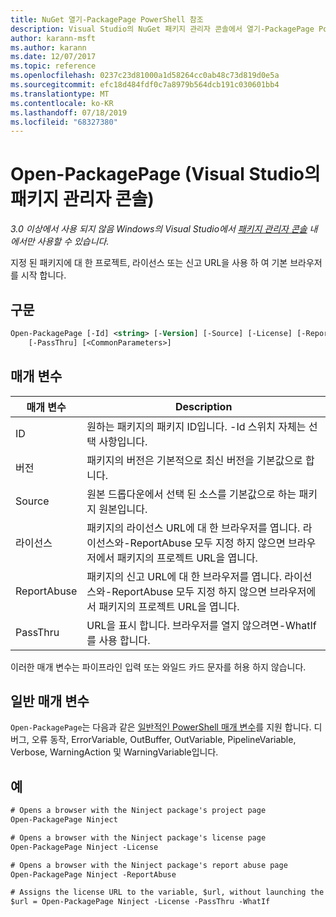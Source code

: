 ```yaml
---
title: NuGet 열기-PackagePage PowerShell 참조
description: Visual Studio의 NuGet 패키지 관리자 콘솔에서 열기-PackagePage PowerShell 명령에 대 한 참조입니다.
author: karann-msft
ms.author: karann
ms.date: 12/07/2017
ms.topic: reference
ms.openlocfilehash: 0237c23d81000a1d58264cc0ab48c73d819d0e5a
ms.sourcegitcommit: efc18d484fdf0c7a8979b564dcb191c030601bb4
ms.translationtype: MT
ms.contentlocale: ko-KR
ms.lasthandoff: 07/18/2019
ms.locfileid: "68327380"
---
```

# <a name="open-packagepage-package-manager-console-in-visual-studio"></a>Open-PackagePage (Visual Studio의 패키지 관리자 콘솔)

*3.0 이상에서 사용 되지 않음 Windows의 Visual Studio에서 [패키지 관리자 콘솔](../../consume-packages/install-use-packages-powershell.md) 내 에서만 사용할 수 있습니다.*

지정 된 패키지에 대 한 프로젝트, 라이선스 또는 신고 URL을 사용 하 여 기본 브라우저를 시작 합니다.

## <a name="syntax"></a>구문

```ps
Open-PackagePage [-Id] <string> [-Version] [-Source] [-License] [-ReportAbuse]
    [-PassThru] [<CommonParameters>]
```

## <a name="parameters"></a>매개 변수

| 매개 변수 | Description |
| --- | --- |
| ID | 원하는 패키지의 패키지 ID입니다. -Id 스위치 자체는 선택 사항입니다. |
| 버전 | 패키지의 버전은 기본적으로 최신 버전을 기본값으로 합니다. |
| Source | 원본 드롭다운에서 선택 된 소스를 기본값으로 하는 패키지 원본입니다. |
| 라이선스 | 패키지의 라이선스 URL에 대 한 브라우저를 엽니다. 라이선스와-ReportAbuse 모두 지정 하지 않으면 브라우저에서 패키지의 프로젝트 URL을 엽니다. |
| ReportAbuse | 패키지의 신고 URL에 대 한 브라우저를 엽니다. 라이선스와-ReportAbuse 모두 지정 하지 않으면 브라우저에서 패키지의 프로젝트 URL을 엽니다. |
| PassThru | URL을 표시 합니다. 브라우저를 열지 않으려면-WhatIf를 사용 합니다. |

이러한 매개 변수는 파이프라인 입력 또는 와일드 카드 문자를 허용 하지 않습니다.

## <a name="common-parameters"></a>일반 매개 변수

`Open-PackagePage`는 다음과 같은 [일반적인 PowerShell 매개 변수](http://go.microsoft.com/fwlink/?LinkID=113216)를 지원 합니다. 디버그, 오류 동작, ErrorVariable, OutBuffer, OutVariable, PipelineVariable, Verbose, WarningAction 및 WarningVariable입니다.

## <a name="examples"></a>예

```ps
# Opens a browser with the Ninject package's project page
Open-PackagePage Ninject

# Opens a browser with the Ninject package's license page
Open-PackagePage Ninject -License

# Opens a browser with the Ninject package's report abuse page  
Open-PackagePage Ninject -ReportAbuse

# Assigns the license URL to the variable, $url, without launching the browser
$url = Open-PackagePage Ninject -License -PassThru -WhatIf
```